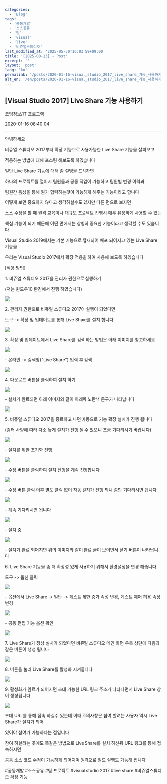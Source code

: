 ```yaml
---
categories:
  - 'Blog'
tags:
  - '공동개발'
  - '소스공유'
  - '팀'
  - 'visual'
  - 'live'
  - '비쥬얼스튜디오'
last_modified_at: '2025-05-30T16:03:59+09:00'
title: '[2025-08-13] - Post'
excerpt: ''
layout: 'post'
lang: 'ko'
permalink: '/posts/2020-01-16-visual_studio_2017_live_share_기능_사용하기/'
alt_en: '/en/posts/2020-01-16-visual_studio_2017_live_share_기능_사용하기/'
---
```


## [Visual Studio 2017] Live Share 기능 사용하기

코딩정보/IT 프로그램

2020-01-16 08:40:04

* * *

안녕하세요

비쥬얼 스튜디오 2017부터 확장 기능으로 사용가능한 Live Share 기능을 살펴보고

적용하는 방법에 대해 포스팅 해보도록 하겠습니다

일단 Live Share 기능에 대해 좀 설명을 드리자면

하나의 프로젝트를 열어서 팀원들과 공동 작업이 가능하고 팀원별 변경 이력과

팀원간 음성을 통해 뭔가 협력하는것이 가능하게 해주는 기능이라고 합니다

어떻게 보면 중요하지 않다고 생각하실수도 있지만 다른 면으로 보자면

소스 수정을 할 때 원격 교육이나 대규모 프로젝트 진행시 매우 유용하게 사용할 수 있는

핵심 기능이 되기 때문에 어떤 면에서는 상항히 중요한 기능이라고 생각할 수도 있습니다

Visual Studio 2019에서는 기본 기능으로 탑재되어 배포 되어지고 있는 Live Share 기능을

우리는 Visual Studio 2017에서 확장 적용을 하여 사용해 보도록 하겠습니다

[적용 방법]

1\. 비쥬얼 스튜디오 2017을 관리자 권한으로 실행하기

(저는 윈도우10 환경에서 진행 하였습니다)

![](/assets/images/visual_studio_2017_live_share_기능_사용하기/img.jpg)

2\. 관리자 권한으로 비쥬얼 스튜디오 2017이 실행이 되었다면

도구 -> 확장 및 업데이트를 통해 Live Share를 설치 합니다

![](/assets/images/visual_studio_2017_live_share_기능_사용하기/img_1.jpg)

3\. 확장 및 업데이트에서 Live Share를 검색 하는 방법은 아래 이미지를 참고하세요

![](/assets/images/visual_studio_2017_live_share_기능_사용하기/img_2.jpg)

\- 온라인 -> 검색창("Live Share") 입력 후 검색

![](/assets/images/visual_studio_2017_live_share_기능_사용하기/img_3.jpg)

4\. 다운로드 버튼을 클릭하여 설치 하기

![](/assets/images/visual_studio_2017_live_share_기능_사용하기/img_4.jpg)

\- 설치가 완료되면 아래 이미지와 같이 아래쪽 노란색 문구가 나타납니다

![](/assets/images/visual_studio_2017_live_share_기능_사용하기/img_5.jpg)

5\. 비쥬얼 스튜디오 2017을 종료하고 나면 자동으로 기능 확장 설치가 진행 됩니다

(컴터 사양에 따라 다소 늦게 설치가 진행 될 수 있으니 조금 기다리시기 바랍니다)

![](/assets/images/visual_studio_2017_live_share_기능_사용하기/img_6.jpg)

\- 설치를 위한 초기화 진행

![](/assets/images/visual_studio_2017_live_share_기능_사용하기/img_7.jpg)

\- 수정 버튼을 클릭하여 설치 진행을 계속 진행합니다

![](/assets/images/visual_studio_2017_live_share_기능_사용하기/img_8.jpg)

\- 수정 버튼 클릭 이후 별도 클릭 없이 자동 설치가 진행 되니 좀만 기다리시면 됩니다

![](/assets/images/visual_studio_2017_live_share_기능_사용하기/img_9.jpg)

\- 계속 기다리시면 됩니다

![](/assets/images/visual_studio_2017_live_share_기능_사용하기/img_10.jpg)

\- 설치 중

![](/assets/images/visual_studio_2017_live_share_기능_사용하기/img_11.jpg)

\- 설치가 완료 되어지면 위의 이미지와 같이 완료 글이 보이면서 닫기 버튼이 나타납니다

6\. Live Share 기능을 좀 더 확장성 있게 사용하기 위해서 환경설정을 변경 해줍니다

도구 -> 옵션 클릭

![](/assets/images/visual_studio_2017_live_share_기능_사용하기/img_12.jpg)

\- 옵션에서 Live Share -> 일반 -> 게스트 제한 증가 속성 변경, 게스트 제어 허용 속성 변경

![](/assets/images/visual_studio_2017_live_share_기능_사용하기/img_13.jpg)

\- 공동 편집 기능 옵션 확인

![](/assets/images/visual_studio_2017_live_share_기능_사용하기/img_14.jpg)

7\. Live Share가 정상 설치가 되었다면 비쥬얼 스튜디오 메인 화면 우측 상단에 다음과 같은 버튼이 생성 됩니다

![](/assets/images/visual_studio_2017_live_share_기능_사용하기/img_15.jpg)

8\. 버튼을 눌러 Live Share를 활성화 시켜줍니다

![](/assets/images/visual_studio_2017_live_share_기능_사용하기/img_16.jpg)

9\. 활성화가 완료가 되어지면 초대 가능한 URL 링크 주소가 나타나면서 Live Share 창이 생성됩니다

![](/assets/images/visual_studio_2017_live_share_기능_사용하기/img_17.jpg)

초대 URL를 통해 접속 하실수 있는데 이때 주의사항은 참여 할려는 사용자 역시 Live Share가 설치가 되어

있어야 참여가 가능하다는 점입니다

참여 하실려는 곳에도 똑같은 방법으로 Live Share를 설치 하신뒤 URL 링크를 통해 접속하시면

공동 소스 코드 수정이 가능하게 되어지며 원격으로 빌드 실행도 가능해 집니다

  

#공동개발 #소스공유 #팀 프로젝트 #visual studio 2017 #live share #비쥬얼스튜디오 확장 기능

